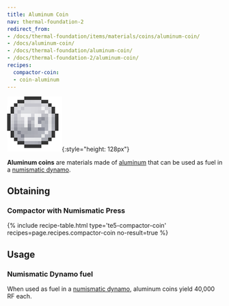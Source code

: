 ```yaml
---
title: Aluminum Coin
nav: thermal-foundation-2
redirect_from:
- /docs/thermal-foundation/items/materials/coins/aluminum-coin/
- /docs/aluminum-coin/
- /docs/thermal-foundation/aluminum-coin/
- /docs/thermal-foundation-2/aluminum-coin/
recipes:
  compactor-coin:
  - coin-aluminum
---
```


![Aluminum coin](/assets/images/thermal-foundation-2/coin-aluminum.png){:style="height: 128px"}


**Aluminum coins** are materials made of [aluminum](/docs/1.12/thermal-foundation-2/aluminum-ingot/) that
can be used as fuel in a [numismatic dynamo](/docs/1.12/thermal-expansion-5/numismatic-dynamo/).


Obtaining
---------

### Compactor with Numismatic Press
{% include recipe-table.html type='te5-compactor-coin' recipes=page.recipes.compactor-coin no-result=true %}


Usage
-----

### Numismatic Dynamo fuel
When used as fuel in a [numismatic dynamo](/docs/1.12/thermal-expansion-5/numismatic-dynamo/), aluminum
coins yield 40,000 RF each.
